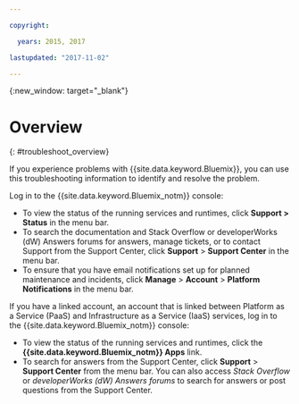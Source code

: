 ```yaml
---

copyright:

  years: 2015, 2017

lastupdated: "2017-11-02"

---
```



{:new_window: target="_blank"}


# Overview
{: #troubleshoot_overview}

If you experience problems with {{site.data.keyword.Bluemix}}, you can use this troubleshooting information to identify and resolve the problem.

Log in to the {{site.data.keyword.Bluemix_notm}} console:
* To view the status of the running services and runtimes, click **Support > Status** in the menu bar.
* To search the documentation and Stack Overflow or developerWorks (dW) Answers forums for answers, manage tickets, or to contact Support from the Support Center, click **Support** > **Support Center** in the menu bar.
* To ensure that you have email notifications set up for planned maintenance and incidents, click **Manage** > **Account** > **Platform Notifications** in the menu bar.

If you have a linked account, an account that is linked between Platform as a Service (PaaS) and Infrastructure as a Service (IaaS) services, log in to the {{site.data.keyword.Bluemix_notm}} console:
* To view the status of the running services and runtimes, click the **{{site.data.keyword.Bluemix_notm}} Apps** link.
* To search for answers from the Support Center, click **Support** > **Support Center** from the menu bar. You can also access *Stack Overflow* or *developerWorks (dW) Answers forums* to search for answers or post questions from the Support Center.
